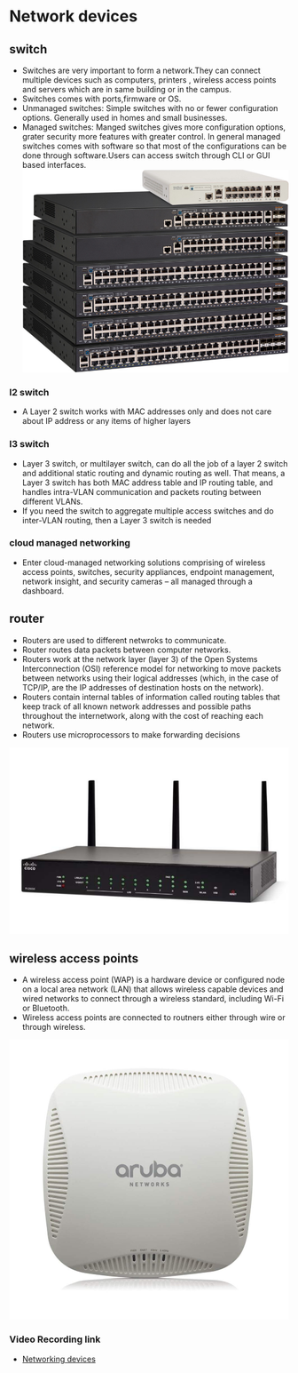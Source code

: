 # Network devices

## switch

- Switches are very important to form a network.They can connect multiple devices such as computers, printers , wireless access points and servers which are in same building or in the campus.
- Switches comes with ports,firmware or OS.
- Unmanaged switches: Simple switches with no or fewer configuration options. Generally used in homes and small businesses.
- Managed switches: Manged switches gives more configuration options, grater security more features with greater control. In general managed switches comes with software so that most of the configurations can be done through software.Users can access switch through CLI or GUI based interfaces.
![Image](images/switch.jpeg)
  
### l2 switch

- A Layer 2 switch works with MAC addresses only and does not care about IP address or any items of higher layers

### l3 switch

- Layer 3 switch, or multilayer switch, can do all the job of a layer 2 switch and additional static routing and dynamic routing as well. That means, a Layer 3 switch has both MAC address table and IP routing table, and handles intra-VLAN communication and packets routing between different VLANs. 
- If you need the switch to aggregate multiple access switches and do inter-VLAN routing, then a Layer 3 switch is needed

### cloud managed networking

- Enter cloud-managed networking solutions comprising of wireless access points, switches, security appliances, endpoint management, network insight, and security cameras – all managed through a dashboard.

## router

- Routers are used to different netwroks to communicate.
- Router routes data packets between computer networks.
- Routers work at the network layer (layer 3) of the Open Systems Interconnection (OSI) reference model for networking to move packets between networks using their logical addresses (which, in the case of TCP/IP, are the IP addresses of destination hosts on the network). 
- Routers contain internal tables of information called routing tables that keep track of all known network addresses and possible paths throughout the internetwork, along with the cost of reaching each network.
- Routers use microprocessors to make forwarding decisions

![Image](images/router.jpg)

## wireless access points

- A wireless access point (WAP) is a hardware device or configured node on a local area network (LAN) that allows wireless capable devices and wired networks to connect through a wireless standard, including Wi-Fi or Bluetooth.
- Wireless access points are connected to routners either through wire or through wireless.

![Image](images/wap.jpg)

### Video Recording link

- [Networking devices](https://youtu.be/uMOm3U-gMMk)